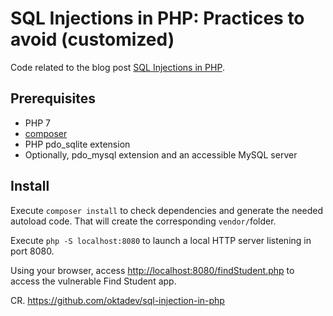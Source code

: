 # SQL Injections in PHP: Practices to avoid (customized)

Code related to the blog post [SQL Injections in PHP](https://developer.okta.com/blog/2020/06/15/sql-injection-in-php).

## Prerequisites

* PHP 7
* [composer](https://getcomposer.org)
* PHP pdo_sqlite extension
* Optionally, pdo_mysql extension and an accessible MySQL server

## Install

Execute `composer install` to check dependencies and generate the needed autoload code. That will create the corresponding `vendor/`folder.

Execute `php -S localhost:8080` to launch a local HTTP server listening in port 8080.

Using your browser, access [http://localhost:8080/findStudent.php](http://localhost:8080/findStudent.php) to access
the vulnerable Find Student app.

CR. https://github.com/oktadev/sql-injection-in-php